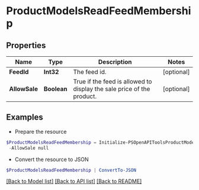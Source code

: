# ProductModelsReadFeedMembership
## Properties

Name | Type | Description | Notes
------------ | ------------- | ------------- | -------------
**FeedId** | **Int32** | The feed id. | [optional] 
**AllowSale** | **Boolean** | True if the feed is allowed to display the sale price of the product. | [optional] 

## Examples

- Prepare the resource
```powershell
$ProductModelsReadFeedMembership = Initialize-PSOpenAPIToolsProductModelsReadFeedMembership  -FeedId null `
 -AllowSale null
```

- Convert the resource to JSON
```powershell
$ProductModelsReadFeedMembership | ConvertTo-JSON
```

[[Back to Model list]](../README.md#documentation-for-models) [[Back to API list]](../README.md#documentation-for-api-endpoints) [[Back to README]](../README.md)

